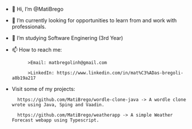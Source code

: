 - 👋 Hi, I’m @MatiBrego
- 👀 I’m currently looking for opportunities to learn from and work with professionals.
- 🌱 I’m studying Software Enginering (3rd Year)
- 📫 How to reach me:

            >Email: matbregolinh@gmail.com 
            
            >LinkedIn: https://www.linkedin.com/in/mat%C3%ADas-bregoli-a8b19a217
            
- Visit some of my projects:

        https://github.com/MatiBrego/wordle-clone-java -> A wordle clone wrote using Java, Sping and Vaadin.
        
        https://github.com/MatiBrego/weatherapp -> A simple Weather Forecast webapp using Typescript.

<!---
MatiBrego/MatiBrego is a ✨ special ✨ repository because its `README.md` (this file) appears on your GitHub profile.
You can click the Preview link to take a look at your changes.
--->
